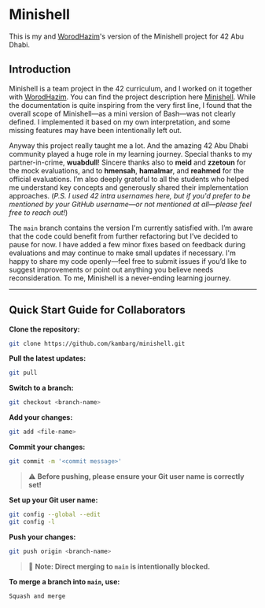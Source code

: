 # Minishell

This is my and [WorodHazim](https://github.com/WorodHazim)'s version of the Minishell project for 42 Abu Dhabi.

## Introduction

Minishell is a team project in the 42 curriculum, and I worked on it together with [WorodHazim](https://github.com/WorodHazim). You can find the project description here [Minishell](https://github.com/kambarg/minishell/blob/main/docs/minishell.en.subject.pdf). While the documentation is quite inspiring from the very first line, I found that the overall scope of Minishell—as a mini version of Bash—was not clearly defined. I implemented it based on my own interpretation, and some missing features may have been intentionally left out.

Anyway this project really taught me a lot. And the amazing 42 Abu Dhabi community played a huge role in my learning journey.
Special thanks to my partner-in-crime, **wuabdull**!
Sincere thanks also to **meid** and **zzetoun** for the mock evaluations, and to **hmensah**, **hamalmar**, and **reahmed** for the official evaluations.
I’m also deeply grateful to all the students who helped me understand key concepts and generously shared their implementation approaches.
(*P.S. I used 42 intra usernames here, but if you'd prefer to be mentioned by your GitHub username—or not mentioned at all—please feel free to reach out!*)

The `main` branch contains the version I'm currently satisfied with. I’m aware that the code could benefit from further refactoring but I’ve decided to pause for now. I have added a few minor fixes based on feedback during evaluations and may continue to make small updates if necessary. I'm happy to share my code openly—feel free to submit issues if you’d like to suggest improvements or point out anything you believe needs reconsideration. To me, Minishell is a never-ending learning journey.

---

## Quick Start Guide for Collaborators

**Clone the repository:**

```bash
git clone https://github.com/kambarg/minishell.git
```

**Pull the latest updates:**

```bash
git pull
```

**Switch to a branch:**

```bash
git checkout <branch-name>
```

**Add your changes:**

```bash
git add <file-name>
```

**Commit your changes:**

```bash
git commit -m '<commit message>'
```

> ⚠️ **Before pushing, please ensure your Git user name is correctly set!**

**Set up your Git user name:**

```bash
git config --global --edit
git config -l
```

**Push your changes:**

```bash
git push origin <branch-name>
```

> 🚫 **Note: Direct merging to `main` is intentionally blocked.**

**To merge a branch into `main`, use:**

```bash
Squash and merge
```
